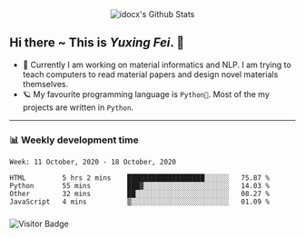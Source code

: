 <div align="center">
    <img align="center" src="https://github-readme-stats.vercel.app/api?username=idocx&show_icons=true&hide_border=true" alt="idocx's Github Stats"></img>
</div>

## Hi there ~ This is *Yuxing Fei*. ‍👋

- 🚀 Currently I am working on material informatics and NLP. I am trying to teach computers to read material papers and design novel materials themselves.
- 🪐 My favourite programming language is `Python🐍`. Most of the my projects are written in `Python`.

---

### 📊 Weekly development time
<!--START_SECTION:waka-->
```text
Week: 11 October, 2020 - 18 October, 2020

HTML         5 hrs 2 mins    ███████████████████░░░░░░   75.87 % 
Python       55 mins         ███▓░░░░░░░░░░░░░░░░░░░░░   14.03 % 
Other        32 mins         ██░░░░░░░░░░░░░░░░░░░░░░░   08.27 % 
JavaScript   4 mins          ▒░░░░░░░░░░░░░░░░░░░░░░░░   01.09 % 
```
<!--END_SECTION:waka-->

### 

![Visitor Badge](https://visitor-badge.laobi.icu/badge?page_id=idocx.idocx)